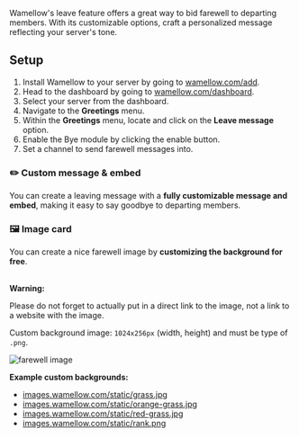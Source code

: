 Wamellow's leave feature offers a great way to bid farewell to departing members. With its customizable options, craft a personalized message reflecting your server's tone.

## Setup
1. Install Wamellow to your server by going to [wamellow.com/add](https://wamellow.com/add).
2. Head to the dashboard by going to [wamellow.com/dashboard](https://wamellow.com/dashboard).
3. Select your server from the dashboard.
4. Navigate to the **Greetings** menu. 
5. Within the **Greetings** menu, locate and click on the **Leave message** option.
6. Enable the Bye module by clicking the enable button.
7. Set a channel to send farewell messages into.

### ✏️ Custom message & embed
You can create a leaving message with a **fully customizable message and embed**, making it easy to say goodbye to departing members.

### 🖼️ Image card
You can create a nice farewell image by **customizing the background for free**.
<br />
<br />

**Warning:**

Please do not forget to actually put in a direct link to the image, not a link to a website with the image.

Custom background image: `1024x256px` (width, height) and must be type of `.png`.

![farewell image](/welcome.webp)

**Example custom backgrounds:**
- [images.wamellow.com/static/grass.jpg](https://images.wamellow.com/static/grass.jpg)
- [images.wamellow.com/static/orange-grass.jpg](https://images.wamellow.com/static/grass.jpg)
- [images.wamellow.com/static/red-grass.jpg](https://images.wamellow.com/static/red-grass.jpg)
- [images.wamellow.com/static/rank.png](https://images.wamellow.com/static/rank.png)